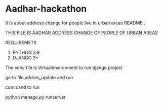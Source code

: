 # Aadhar-hackathon
It is about address change for people live in urban areas
README..

THIS FILE IS AADHAR ADDRESS CHANGE OF PEOPLE OF URBAN AREAS

REQUIREMETS
1. PYTHON 3.9
2. DJANGO 3+

The venv file is Virtualenvironment to run django project

go to file addres_update and run 

command to run

 python manage.py runserver
 
 
